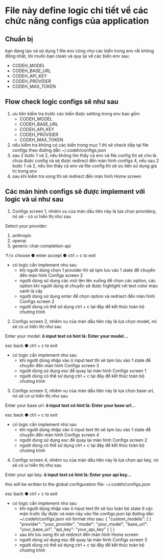 # File này define logic chi tiết về các chức năng configs của application

## Chuẩn bị

bạn đang tạo và sử dụng 1 file env cũng như các biến trong env rất không đồng nhất, tôi muốn bạn clean và quy lại về các biến env sau:

- CODEH_MODEL
- CODEH_BASE_URL
- CODEH_API_KEY
- CODEH_PROVIDER
- CODEH_MAX_TOKEN

## Flow check logic configs sẽ như sau

1. ưu tiên kiểm tra trước các biến được setting trong env bao gồm
   - CODEH_MODEL
   - CODEH_BASE_URL
   - CODEH_API_KEY
   - CODEH_PROVIDER
   - CODEH_MAX_TOKEN
2. nếu kiểm tra không có các biến trong mục 1 thì sẽ check tiếp tại file configs theo đường dẫn ~/.codeh/configs.json
3. sau 2 bước 1 và 2, nếu không tìm thấy cả env và file config thì sẽ cho là chưa được config và sẽ được redirect đến màn hình configs
   4, nếu sau 2 bước 1 và 2, nếu tìm thấy cả env và file config thì sẽ ưu tiên sử dụng giá trị trong env
4. sau khi kiểm tra xong thì sẽ redirect đến màn hình Home screen

## Các màn hình configs sẽ được implement với logic và ui như sau

1. Configs screen 1, nhiêm vụ của màn dầu tiên này là lựa chọn providerp, nó sẽ - có ui hiển thị như sau

Select your provider:

1. anthropic
2. openai
3. generic-chat-completion-api

↑/↓ choose ⚈ enter accept ⚈ ctrl + c to exit

- có logic cần implement như sau
  - khi người dùng chọn 1 provider thì sẽ tạm lưu vào 1 state để chuyển đến màn hình Configs screen 2
  - người dùng sử dụng các mũi tên lên xuống để chọn các option, các option khi người dùng di chuyển sẽ được highlight với text color màu xanh lá cây
  - người dùng sử dụng enter để chọn option và redriect đến màn hình Configs screen 2
  - người dùng có thể sử dụng ctrl + c tại đây để kết thúc toàn bộ chương trình

2. Configs screen 2, nhiêm vụ của màn dầu tiên này là lựa chọn model, nó sẽ có ui hiển thị như sau

Enter your model:
**ô input text có hint là: Enter your model...**

esc back ⚈ ctrl + c to exit

- có logic cần implement như sau
  - khi người dùng nhập vào ô input text thì sẽ tạm lưu vào 1 state để chuyển đến màn hình Configs screen 3
  - người dùng sử dụng esc để quay lại màn hình Configs screen 1
  - người dùng có thể sử dụng ctrl + c tại đây để kết thúc toàn bộ chương trình

3. Configs screen 3, nhiêm vụ của màn dầu tiên này là lựa chọn base url, nó sẽ có ui hiển thị như sau

Enter your base url:
**ô input text có hint là: Enter your base url...**

esc back ⚈ ctrl + c to exit

- có logic cần implement như sau
  - khi người dùng nhập vào ô input text thì sẽ tạm lưu vào 1 state để chuyển đến màn hình Configs screen 4
  - người dùng sử dụng esc để quay lại màn hình Configs screen 2
  - người dùng có thể sử dụng ctrl + c tại đây để kết thúc toàn bộ chương trình

4. Configs screen 4, nhiêm vụ của màn dầu tiên này là lựa chọn api key, nó sẽ có ui hiển thị như sau

Enter your api key:
**ô input text có hint là: Enter your api key...**

this will be written to the global configuration file: ~/.codeh/configs.json

esc back ⚈ ctrl + c to exit

- có logic cần implement như sau
  - khi người dùng nhập vào ô input text thì sẽ lưu toàn bộ state ở các màn trước lấy được và màn này vào file configs.json tại đường dẫn ~/.codeh/configs.json vói format như sau:
    {
    "custom_models": [
    {
    "provider": "your_provider",
    "model": "your_model",
    "base_url": "your_base_url",
    "api_key": "your_api_key"
    }
    ]
    }
  - sau khi lưu xong thì sẽ redirect đến màn hình Home screen
  - người dùng sử dụng esc để quay lại màn hình Configs screen 3
  - người dùng có thể sử dụng ctrl + c tại đây để kết thúc toàn bộ chương trình
